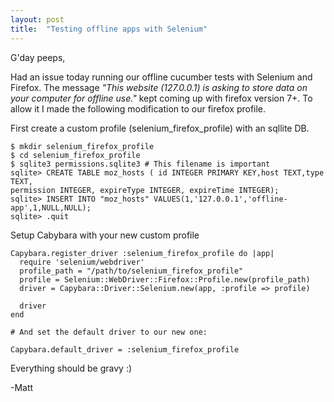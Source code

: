 ```yaml
---
layout: post
title:  "Testing offline apps with Selenium"
---
```


G'day peeps,

Had an issue today running our offline cucumber tests with Selenium and Firefox. The message *"This website (127.0.0.1) is asking to store data on your computer for offline use."* kept coming up with firefox version 7+. To allow it I made the following modification to our firefox profile.

First create a custom profile (selenium_firefox_profile) with an sqllite DB.

```
$ mkdir selenium_firefox_profile
$ cd selenium_firefox_profile
$ sqlite3 permissions.sqlite3 # This filename is important
sqlite> CREATE TABLE moz_hosts ( id INTEGER PRIMARY KEY,host TEXT,type TEXT, 
permission INTEGER, expireType INTEGER, expireTime INTEGER);
sqlite> INSERT INTO "moz_hosts" VALUES(1,'127.0.0.1','offline-app',1,NULL,NULL);
sqlite> .quit
```

Setup Cabybara with your new custom profile

```
Capybara.register_driver :selenium_firefox_profile do |app|
  require 'selenium/webdriver'
  profile_path = "/path/to/selenium_firefox_profile"
  profile = Selenium::WebDriver::Firefox::Profile.new(profile_path)
  driver = Capybara::Driver::Selenium.new(app, :profile => profile)

  driver
end

# And set the default driver to our new one:

Capybara.default_driver = :selenium_firefox_profile
```

Everything should be gravy :)

-Matt